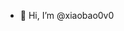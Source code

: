 - 👋 Hi, I’m @xiaobao0v0

<!---
xiaobao0v0/xiaobao0v0 is a ✨ special ✨ repository because its `README.md`
--->
